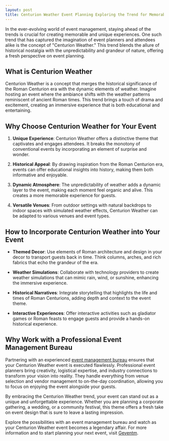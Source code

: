 ```yaml
---
layout: post
title: Centurion Weather Event Planning Exploring the Trend for Memorable Experiences
---
```



In the ever-evolving world of event management, staying ahead of the trends is crucial for creating memorable and unique experiences. One such trend that has captured the imagination of event planners and attendees alike is the concept of "Centurion Weather." This trend blends the allure of historical nostalgia with the unpredictability and grandeur of nature, offering a fresh perspective on event planning. 

## What is Centurion Weather

Centurion Weather is a concept that merges the historical significance of the Roman Centurion era with the dynamic elements of weather. Imagine hosting an event where the ambiance shifts with the weather patterns reminiscent of ancient Roman times. This trend brings a touch of drama and excitement, creating an immersive experience that is both educational and entertaining. 

## Why Choose Centurion Weather for Your Event 

1. **Unique Experience**: Centurion Weather offers a distinctive theme that captivates and engages attendees. It breaks the monotony of conventional events by incorporating an element of surprise and wonder. 

2. **Historical Appeal**: By drawing inspiration from the Roman Centurion era, events can offer educational insights into history, making them both informative and enjoyable. 

3. **Dynamic Atmosphere**: The unpredictability of weather adds a dynamic layer to the event, making each moment feel organic and alive. This creates a more memorable experience for guests.

4. **Versatile Venues**: From outdoor settings with natural backdrops to indoor spaces with simulated weather effects, Centurion Weather can be adapted to various venues and event types. 

## How to Incorporate Centurion Weather into Your Event 

- **Themed Decor**: Use elements of Roman architecture and design in your decor to transport guests back in time. Think columns, arches, and rich fabrics that echo the grandeur of the era. 

- **Weather Simulations**: Collaborate with technology providers to create weather simulations that can mimic rain, wind, or sunshine, enhancing the immersive experience. 

- **Historical Narratives**: Integrate storytelling that highlights the life and times of Roman Centurions, adding depth and context to the event theme. 

- **Interactive Experiences**: Offer interactive activities such as gladiator games or Roman feasts to engage guests and provide a hands-on historical experience. 

## Why Work with a Professional Event Management Bureau

Partnering with an experienced [event management bureau](https://geventm.com/) ensures that your Centurion Weather event is executed flawlessly. Professional event planners bring creativity, logistical expertise, and industry connections to transform your vision into reality. They handle everything from venue selection and vendor management to on-the-day coordination, allowing you to focus on enjoying the event alongside your guests. 

By embracing the Centurion Weather trend, your event can stand out as a unique and unforgettable experience. Whether you are planning a corporate gathering, a wedding, or a community festival, this theme offers a fresh take on event design that is sure to leave a lasting impression. 

Explore the possibilities with an event management bureau and watch as your Centurion Weather event becomes a legendary affair. For more information and to start planning your next event, visit [Geventm](https://geventm.com/).